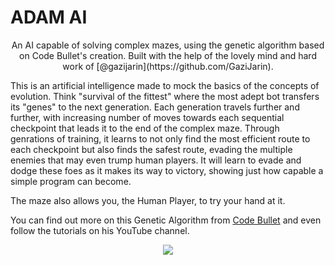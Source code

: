 # ADAM AI
<p align="center">
An AI capable of solving complex mazes, using the genetic algorithm based on Code Bullet's creation.
Built with the help of the lovely mind and hard work of [@gazijarin](https://github.com/GaziJarin).

This is an artificial intelligence made to mock the basics of the concepts of evolution. Think "survival of the fittest" where the most adept bot transfers its "genes" to the next generation. Each generation travels further and further, with increasing number of moves towards each sequential checkpoint that leads it to the end of the complex maze. Through genrations of training, it learns to not only find the most efficient route to each checkpoint but also finds the safest route, evading the multiple enemies that may even trump human players. It will learn to evade and dodge these foes as it makes its way to victory, showing just how capable a simple program can become.

The maze also allows you, the Human Player, to try your hand at it.

You can find out more on this Genetic Algorithm from [Code Bullet](https://github.com/Code-Bullet) and even follow the tutorials on his YouTube channel.

<p align="center">
<img src="https://i.imgur.com/zpuw4bf.png"/>
  </p>
</p>
